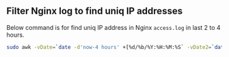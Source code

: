 ## Filter Nginx log to find uniq IP addresses 

Below command is for find uniq IP address in Nginx `access.log` in last 2 to 4 hours.
~~~~bash
sudo awk -vDate=`date -d'now-4 hours' +[%d/%b/%Y:%H:%M:%S` -vDate2=`date -d'now-2 hours' +[%d/%b/%Y:%H:%M:%S` '$5 > Date && $5 < Date2 {print Date,Date2,$1}' access_log | sort | uniq -c | wc -l
~~~~